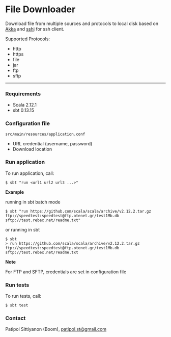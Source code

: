 # File Downloader

Download file from multiple sources and protocols to local disk based on [Akka](http://akka.io) and [sshj](https://github.com/hierynomus/sshj) for ssh client.

Supported Protocols: 
* http
* https
* file
* jar
* ftp
* sftp

---

### Requirements
* Scala 2.12.1
* sbt 0.13.15

### Configuration file
`src/main/resources/application.conf`

* URL credential (username, password)
* Download location

### Run application
To run application, call:
```
$ sbt "run <url1 url2 url3 ...>"
```

**Example**

running in sbt batch mode
```
$ sbt "run https://github.com/scala/scala/archive/v2.12.2.tar.gz ftp://speedtest:speedtest@ftp.otenet.gr/test1Mb.db sftp://test.rebex.net/readme.txt"
```
or running in sbt
```
$ sbt
> run https://github.com/scala/scala/archive/v2.12.2.tar.gz ftp://speedtest:speedtest@ftp.otenet.gr/test1Mb.db sftp://test.rebex.net/readme.txt
```

**Note**

For FTP and SFTP, credentials are set in configuration file

### Run tests
To run tests, call:
```
$ sbt test
```

### Contact
Patipol Sittiyanon (Boom), patipol.st@gmail.com

